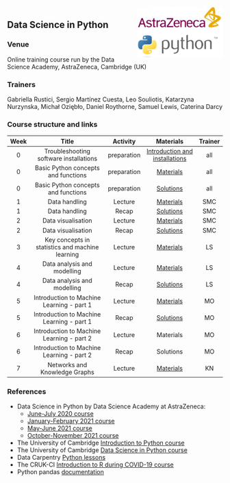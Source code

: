 <img align="right" src=img/course_logo.png width="200">


## Data Science in Python


### Venue

Online training course run by the Data Science Academy, AstraZeneca, Cambridge (UK)


### Trainers

Gabriella Rustici, Sergio Martínez Cuesta, Leo Souliotis, Katarzyna Nurzynska, Michał Oziębło, Daniel Roythorne, Samuel Lewis, Caterina Darcy


### Course structure and links

Week | Title | Activity | Materials | Trainer
:---:|:-----:|:--------:|:---------:|:-------:
0 | Troubleshooting software installations | preparation | [Introduction and installations](notebooks/week0_materials.ipynb) | all
0 | Basic Python concepts and functions | preparation | [Materials](notebooks/week0_lecture.ipynb) | all
0 | Basic Python concepts and functions | preparation | [Solutions](notebooks/week0_solutions.ipynb) | all
1 | Data handling | Lecture | [Materials](notebooks/week1_lecture.ipynb) | SMC
1 | Data handling | Recap | [Solutions](notebooks/week1_solutions.ipynb) | SMC
2 | Data visualisation | Lecture | [Materials](notebooks/week2_lecture.ipynb) | SMC
2 | Data visualisation | Recap | [Solutions](notebooks/week2_solutions.ipynb) | SMC
3 | Key concepts in statistics and machine learning | Lecture | [Materials](notebooks/week3_lecture.ipynb) | LS
4 | Data analysis and modelling | Lecture | [Materials](notebooks/week4_lecture.ipynb) | LS
4 | Data analysis and modelling | Recap | [Solutions](notebooks/week4_solutions.ipynb) | LS
5 | Introduction to Machine Learning - part 1 | Lecture | [Materials](notebooks/week5_lecture_2.ipynb) | MO
5 | Introduction to Machine Learning - part 1 | Recap | [Solutions](notebooks/week5_solutions_2.ipynb) | MO
6 | Introduction to Machine Learning - part 2 | Lecture | Materials | MO
6 | Introduction to Machine Learning - part 2 | Recap | Solutions | MO
7 | Networks and Knowledge Graphs | Lecture | [Materials](notebooks/week7_lecture.ipynb) | KN



### References

- Data Science in Python by Data Science Academy at AstraZeneca:
  - [June-July 2020 course](https://github.com/semacu/data-science-python)
  - [January-February 2021 course](https://github.com/semacu/202101-data-science-python)
  - [May-June 2021 course](https://github.com/semacu/202105-data-science-python)
  - [October-November 2021 course](https://github.com/semacu/202110-data-science-python)
- The University of Cambridge [Introduction to Python course](https://github.com/pycam/python-basic)
- The University of Cambridge [Data Science in Python course](https://github.com/pycam/python-data-science)
- Data Carpentry [Python lessons](https://datacarpentry.org)
- The CRUK-CI [Introduction to R during COVID-19 course](https://bioinformatics-core-shared-training.github.io/r-intro/)
- Python pandas [documentation](https://pandas.pydata.org/docs/)
